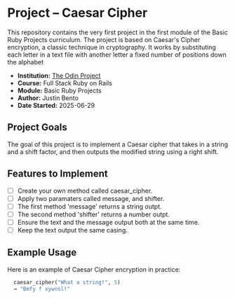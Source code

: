 # Project – Caesar Cipher

This repository contains the very first project in the first module of the Basic Ruby Projects curriculum. The project is based on Caesar's Cipher encryption, a classic technique in cryptography. It works by substituting each letter in a text file with another letter a fixed number of positions down the alphabet

- **Institution:** [The Odin Project](https://www.theodinproject.com)
- **Course:** Full Stack Ruby on Rails
- **Module:** Basic Ruby Projects
- **Author:** Justin Bento
- **Date Started:** 2025-06-29

## Project Goals

The goal of this project is to implement a Caesar cipher that takes in a string and a shift factor, and then outputs the modified string using a right shift.

## Features to Implement

- [ ] Create your own method called caesar_cipher.
- [ ] Apply two paramaters called message, and shifter.
- [ ] The first method 'message' returns a string outpt.
- [ ] The second method 'shifter' returns a number outpt.
- [ ] Ensure the text and the message output both at the same time.
- [ ] Keep the text output the same casing.

## Example Usage

Here is an example of Caesar Cipher encryption in practice:

```ruby
  caesar_cipher("What a string!", 5)
  → "Bmfy f xywnsl!"
```
